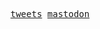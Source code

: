 <p align="center">
	<samp>
		<a href="https://twitter.com/gotorion_">tweets</a>
		<a href="https://social.vivaldi.net/@junhui">mastodon</a>
	</samp>
</p>
